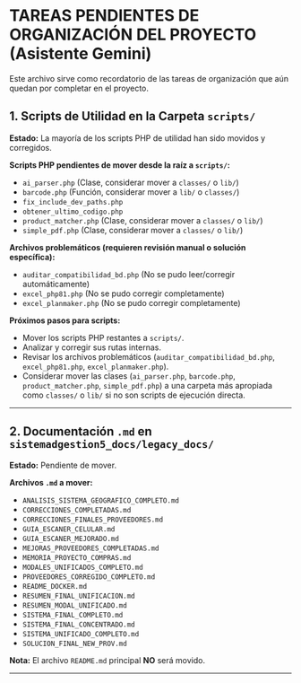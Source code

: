 # TAREAS PENDIENTES DE ORGANIZACIÓN DEL PROYECTO (Asistente Gemini)

Este archivo sirve como recordatorio de las tareas de organización que aún quedan por completar en el proyecto.

## 1. Scripts de Utilidad en la Carpeta `scripts/`

**Estado:** La mayoría de los scripts PHP de utilidad han sido movidos y corregidos.

**Scripts PHP pendientes de mover desde la raíz a `scripts/`:**
*   `ai_parser.php` (Clase, considerar mover a `classes/` o `lib/`)
*   `barcode.php` (Función, considerar mover a `lib/` o `classes/`)
*   `fix_include_dev_paths.php`
*   `obtener_ultimo_codigo.php`
*   `product_matcher.php` (Clase, considerar mover a `classes/` o `lib/`)
*   `simple_pdf.php` (Clase, considerar mover a `classes/` o `lib/`)

**Archivos problemáticos (requieren revisión manual o solución específica):**
*   `auditar_compatibilidad_bd.php` (No se pudo leer/corregir automáticamente)
*   `excel_php81.php` (No se pudo corregir completamente)
*   `excel_planmaker.php` (No se pudo corregir completamente)

**Próximos pasos para scripts:**
*   Mover los scripts PHP restantes a `scripts/`.
*   Analizar y corregir sus rutas internas.
*   Revisar los archivos problemáticos (`auditar_compatibilidad_bd.php`, `excel_php81.php`, `excel_planmaker.php`).
*   Considerar mover las clases (`ai_parser.php`, `barcode.php`, `product_matcher.php`, `simple_pdf.php`) a una carpeta más apropiada como `classes/` o `lib/` si no son scripts de ejecución directa.

---

## 2. Documentación `.md` en `sistemadgestion5_docs/legacy_docs/`

**Estado:** Pendiente de mover.

**Archivos `.md` a mover:**
*   `ANALISIS_SISTEMA_GEOGRAFICO_COMPLETO.md`
*   `CORRECCIONES_COMPLETADAS.md`
*   `CORRECCIONES_FINALES_PROVEEDORES.md`
*   `GUIA_ESCANER_CELULAR.md`
*   `GUIA_ESCANER_MEJORADO.md`
*   `MEJORAS_PROVEEDORES_COMPLETADAS.md`
*   `MEMORIA_PROYECTO_COMPRAS.md`
*   `MODALES_UNIFICADOS_COMPLETO.md`
*   `PROVEEDORES_CORREGIDO_COMPLETO.md`
*   `README_DOCKER.md`
*   `RESUMEN_FINAL_UNIFICACION.md`
*   `RESUMEN_MODAL_UNIFICADO.md`
*   `SISTEMA_FINAL_COMPLETO.md`
*   `SISTEMA_FINAL_CONCENTRADO.md`
*   `SISTEMA_UNIFICADO_COMPLETO.md`
*   `SOLUCION_FINAL_NEW_PROV.md`

**Nota:** El archivo `README.md` principal **NO** será movido.

---
